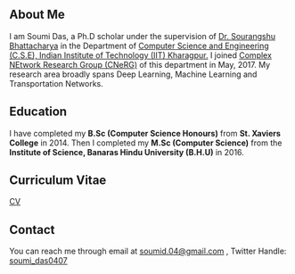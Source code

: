 ## About Me
I am Soumi Das, a Ph.D scholar under the supervision of [Dr. Sourangshu Bhattacharya](http://cse.iitkgp.ac.in/~sourangshu/index.html) in the Department of [Computer Science and Engineering (C.S.E), Indian Institute of Technology (IIT) Kharagpur.](http://cse.iitkgp.ac.in) I joined [Complex NEtwork Research Group (CNeRG)](http://www.cnergres.iitkgp.ac.in/) of this department in May, 2017. My research area broadly spans Deep Learning, Machine Learning and Transportation Networks.

## Education
I have completed my **B.Sc (Computer Science Honours)** from **St. Xaviers College** in 2014. Then I completed my **M.Sc (Computer Science)** from the **Institute of Science, Banaras Hindu University (B.H.U)** in 2016. 

## Curriculum Vitae

[CV](https://drive.google.com/file/d/0BxREUMt05dWIRURpVHI4bkthdnlOZWMtVG81N1hSd29mTGt3/view?usp=sharing)

## Contact

You can reach me through email at soumid.04@gmail.com , 
Twitter Handle: [soumi_das0407](https://twitter.com/soumi_das0407)
